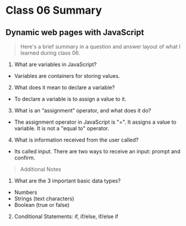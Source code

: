 # Class 06 Summary
## Dynamic web pages with JavaScript
> Here's a brief summary in a question and answer layout of what I learned during class 06.

1. What are variables in JavaScript?
* Variables are containers for storing values. 
2. What does it mean to declare a variable?
* To declare a variable is to assign a value to it.
3. What is an “assignment” operator, and what does it do?
* The assignment operator in JavaScript is "=". It assigns a value to variable. It is not a "equal to" operator.
4. What is information received from the user called?
* Its called input. There are two ways to receive an input: prompt and confirm.

> Additional Notes
1. What are the 3 important basic data types?
* Numbers
* Strings (text characters)
* Boolean (true or false)

2. Conditional Statements: if, if/else, if/else if